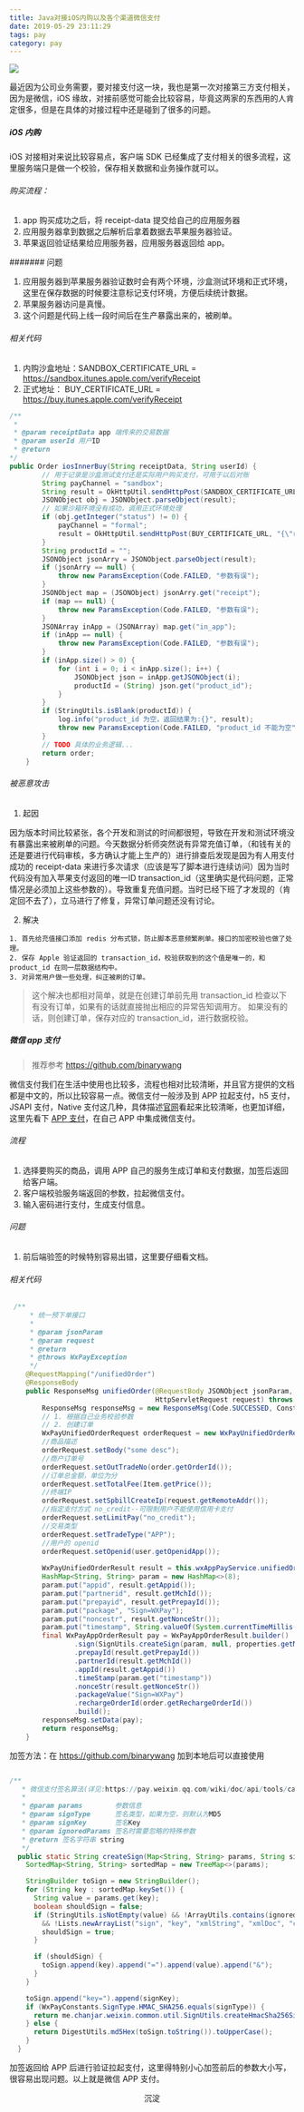 ```yaml
---
title: Java对接iOS内购以及各个渠道微信支付
date: 2019-05-29 23:11:29
tags: pay
category: pay 
---
```


![](jvm-Java对接iOS内购以及各个渠道微信支付/pay.png)

最近因为公司业务需要，要对接支付这一块，我也是第一次对接第三方支付相关，因为是微信，iOS 缘故，对接前感觉可能会比较容易，毕竟这两家的东西用的人肯定很多，但是在具体的对接过程中还是碰到了很多的问题。

<!-- more -->

##### iOS 内购

iOS 对接相对来说比较容易点，客户端 SDK 已经集成了支付相关的很多流程，这里服务端只是做一个校验，保存相关数据和业务操作就可以。

###### 购买流程：

1. app 购买成功之后，将 receipt-data 提交给自己的应用服务器
2. 应用服务器拿到数据之后解析后拿着数据去苹果服务器验证。
3. 苹果返回验证结果给应用服务器，应用服务器返回给 app。

####### 问题

1. 应用服务器到苹果服务器验证数时会有两个环境，沙盒测试环境和正式环境，这里在保存数据的时候要注意标记支付环境，方便后续统计数据。
2. 苹果服务器访问是真慢。
3. 这个问题是代码上线一段时间后在生产暴露出来的，被刷单。

###### 相关代码

> 
1. 内购沙盒地址：SANDBOX_CERTIFICATE_URL = https://sandbox.itunes.apple.com/verifyReceipt
2. 正式地址：    BUY_CERTIFICATE_URL = https://buy.itunes.apple.com/verifyReceipt

``` java
/**
 * 
 * @param receiptData app 端传来的交易数据
 * @param userId 用户ID
 * @return 
*/
public Order iosInnerBuy(String receiptData, String userId) {
        // 用于记录是沙盒测试支付还是实际用户购买支付，可用于以后对账
        String payChannel = "sandbox";
        String result = OkHttpUtil.sendHttpPost(SANDBOX_CERTIFICATE_URL, "{\"receipt-data\":\"" + receiptData + "\"}");
        JSONObject obj = JSONObject.parseObject(result);
        // 如果沙箱环境没有成功，调用正式环境处理
        if (obj.getInteger("status") != 0) {
            payChannel = "formal";
            result = OkHttpUtil.sendHttpPost(BUY_CERTIFICATE_URL, "{\"receipt-data\":\"" + receiptData + "\"}");
        }
        String productId = "";
        JSONObject jsonArry = JSONObject.parseObject(result);
        if (jsonArry == null) {
            throw new ParamsException(Code.FAILED, "参数有误");
        }
        JSONObject map = (JSONObject) jsonArry.get("receipt");
        if (map == null) {
            throw new ParamsException(Code.FAILED, "参数有误");
        }
        JSONArray inApp = (JSONArray) map.get("in_app");
        if (inApp == null) {
            throw new ParamsException(Code.FAILED, "参数有误");
        }
        if (inApp.size() > 0) {
            for (int i = 0; i < inApp.size(); i++) {
                JSONObject json = inApp.getJSONObject(i);
                productId = (String) json.get("product_id");
            }
        }
        if (StringUtils.isBlank(productId)) {
            log.info("product_id 为空，返回结果为:{}", result);
            throw new ParamsException(Code.FAILED, "product_id 不能为空");
        }
        // TODO 具体的业务逻辑...
        return order;
    }

```

###### 被恶意攻击
1. 起因

因为版本时间比较紧张，各个开发和测试的时间都很短，导致在开发和测试环境没有暴露出来被刷单的问题。今天数据分析师突然说有异常充值订单，（和钱有关的还是要进行代码审核，多方确认才能上生产的）进行排查后发现是因为有人用支付成功的 receipt-data 来进行多次请求（应该是写了脚本进行连续访问）因为当时代码没有加入苹果支付返回的唯一ID transaction_id（这里确实是代码问题，正常情况是必须加上这些参数的）。导致重复充值问题。当时已经下班了才发现的（肯定回不去了），立马进行了修复，异常订单问题还没有讨论。

2. 解决

```
1. 首先给充值接口添加 redis 分布式锁，防止脚本恶意频繁刷单。接口的加密校验也做了处理。
2. 保存 Apple 验证返回的 transaction_id，校验获取到的这个值是唯一的，和 product_id 在同一层数据结构中。
3. 对异常用户做一些处理，纠正被刷的订单。
```

> 这个解决也都相对简单，就是在创建订单前先用 transaction_id 检查以下有没有订单，如果有的话就直接抛出相应的异常告知调用方。
> 如果没有的话，则创建订单，保存对应的 transaction_id，进行数据校验。

##### 微信 app 支付

> 推荐参考 https://github.com/binarywang

微信支付我们在生活中使用也比较多，流程也相对比较清晰，并且官方提供的文档都是中文的，所以比较容易一点。微信支付一般涉及到 APP 拉起支付，h5 支付，JSAPI 支付，Native 支付这几种，具体描述[官网](https://pay.weixin.qq.com/wiki/doc/api/index.html)看起来比较清晰，也更加详细，这里先看下 [APP 支付](https://pay.weixin.qq.com/wiki/doc/api/app/app.php?chapter=8_1)，在自己 APP 中集成微信支付。

###### 流程

1. 选择要购买的商品，调用 APP 自己的服务生成订单和支付数据，加签后返回给客户端。
2. 客户端校验服务端返回的参数，拉起微信支付。
3. 输入密码进行支付，生成支付信息。

###### 问题

1. 前后端验签的时候特别容易出错，这里要仔细看文档。

###### 相关代码

``` java
 /**
     * 统一预下单接口
     *
     * @param jsonParam
     * @param request
     * @return
     * @throws WxPayException
     */
    @RequestMapping("/unifiedOrder")
    @ResponseBody
    public ResponseMsg unifiedOrder(@RequestBody JSONObject jsonParam,
                                    HttpServletRequest request) throws WxPayException {
        ResponseMsg responseMsg = new ResponseMsg(Code.SUCCESSED, Constants.SUCCESS);
        // 1. 根据自己业务校验参数
        // 2. 创建订单
        WxPayUnifiedOrderRequest orderRequest = new WxPayUnifiedOrderRequest();
        //商品描述
        orderRequest.setBody("some desc");
        //商户订单号
        orderRequest.setOutTradeNo(order.getOrderId());
        //订单总金额，单位为分
        orderRequest.setTotalFee(Item.getPrice());
        //终端IP
        orderRequest.setSpbillCreateIp(request.getRemoteAddr());
        //指定支付方式 no_credit--可限制用户不能使用信用卡支付
        orderRequest.setLimitPay("no_credit");
        //交易类型
        orderRequest.setTradeType("APP");
        //用户的 openid
        orderRequest.setOpenid(user.getOpenidApp());
       
        WxPayUnifiedOrderResult result = this.wxAppPayService.unifiedOrder(orderRequest);
        HashMap<String, String> param = new HashMap<>(8);
        param.put("appid", result.getAppid());
        param.put("partnerid", result.getMchId());
        param.put("prepayid", result.getPrepayId());
        param.put("package", "Sign=WXPay");
        param.put("noncestr", result.getNonceStr());
        param.put("timestamp", String.valueOf(System.currentTimeMillis() / 1000));
        final WxPayAppOrderResult pay = WxPayAppOrderResult.builder()
                .sign(SignUtils.createSign(param, null, properties.getMchKey(), new String[]{}))
                .prepayId(result.getPrepayId())
                .partnerId(result.getMchId())
                .appId(result.getAppid())
                .timeStamp(param.get("timestamp"))
                .nonceStr(result.getNonceStr())
                .packageValue("Sign=WXPay")
                .rechargeOrderId(order.getRechargeOrderId())
                .build();
        responseMsg.setData(pay);
        return responseMsg;
    }

```
加签方法：在 https://github.com/binarywang 加到本地后可以直接使用
```java

/**
   * 微信支付签名算法(详见:https://pay.weixin.qq.com/wiki/doc/api/tools/cash_coupon.php?chapter=4_3).
   *
   * @param params        参数信息
   * @param signType      签名类型，如果为空，则默认为MD5
   * @param signKey       签名Key
   * @param ignoredParams 签名时需要忽略的特殊参数
   * @return 签名字符串 string
   */
  public static String createSign(Map<String, String> params, String signType, String signKey, String[] ignoredParams) {
    SortedMap<String, String> sortedMap = new TreeMap<>(params);

    StringBuilder toSign = new StringBuilder();
    for (String key : sortedMap.keySet()) {
      String value = params.get(key);
      boolean shouldSign = false;
      if (StringUtils.isNotEmpty(value) && !ArrayUtils.contains(ignoredParams, key)
        && !Lists.newArrayList("sign", "key", "xmlString", "xmlDoc", "couponList").contains(key)) {
        shouldSign = true;
      }

      if (shouldSign) {
        toSign.append(key).append("=").append(value).append("&");
      }
    }

    toSign.append("key=").append(signKey);
    if (WxPayConstants.SignType.HMAC_SHA256.equals(signType)) {
      return me.chanjar.weixin.common.util.SignUtils.createHmacSha256Sign(toSign.toString(), signKey);
    } else {
      return DigestUtils.md5Hex(toSign.toString()).toUpperCase();
    }
  }

```

加签返回给 APP 后进行验证拉起支付，这里得特别小心加签前后的参数大小写，很容易出现问题。以上就是微信 APP 支付。

<center>沉淀</center>

